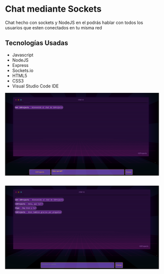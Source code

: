 # Chat mediante Sockets
Chat hecho con sockets y NodeJS en el podrás hablar con todos los usuarios que esten conectados en tu misma red

## Tecnologías Usadas
  - Javascript
  - NodeJS
  - Express
  - Sockets.io
  - HTML5
  - CSS3
  - Visual Studio Code IDE  

![Image text](https://github.com/IGprojects/Chat-Sockets/blob/main/Assets/Captura1.png)
##
![Image text](https://github.com/IGprojects/Chat-Sockets/blob/main/Assets/Captura2.png)
